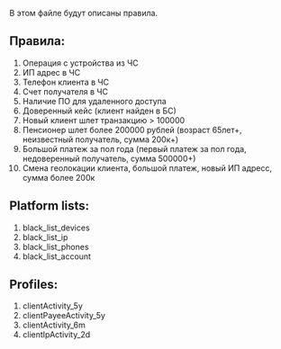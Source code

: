 В этом файле будут описаны правила.

## Правила:
1. Операция с устройства из ЧС
2. ИП адрес в ЧС
3. Телефон клиента в ЧС
4. Счет получателя в ЧС
5. Наличие ПО для удаленного доступа
6. Доверенный кейс (клиент найден в БС)
7. Новый клиент шлет транзакцию > 100000
8. Пенсионер шлет более 200000 рублей (возраст 65лет+, неизвестный получатель, сумма 200к+)
9. Большой платеж за пол года (первый платеж за пол года, недоверенный получатель, сумма 500000+)
10. Смена геолокации клиента, большой платеж, новый ИП адресс, сумма более 200к

## Platform lists:
1. black_list_devices
2. black_list_ip
3. black_list_phones
4. black_list_account

## Profiles:
1. clientActivity_5y
2. clientPayeeActivity_5y
3. clientActivity_6m
4. clientIpActivity_2d